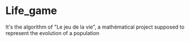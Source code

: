 # Life_game
It's the algorithm of "Le jeu de la vie", a mathématical project supposed to represent the evolution of a population

